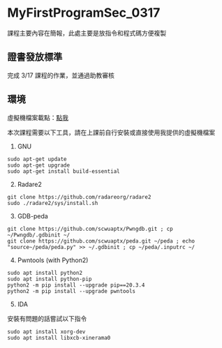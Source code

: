 # MyFirstProgramSec_0317

課程主要內容在簡報，此處主要是放指令和程式碼方便複製

## 證書發放標準
完成 3/17 課程的作業，並通過助教審核

## 環境
虛擬機檔案載點：[點我](https://1drv.ms/f/s!AiGk-SANRb91iB_7utC_rNRQyIN4?e=wWR2Hi)

本次課程需要以下工具，請在上課前自行安裝或直接使用我提供的虛擬機檔案

1. GNU
```
sudo apt-get update
sudo apt-get upgrade
sudo apt-get install build-essential
```
2. Radare2
```
git clone https://github.com/radareorg/radare2
sudo ./radare2/sys/install.sh
```
3. GDB-peda
```
git clone https://github.com/scwuaptx/Pwngdb.git ; cp ~/Pwngdb/.gdbinit ~/
git clone https://github.com/scwuaptx/peda.git ~/peda ; echo "source~/peda/peda.py" >> ~/.gdbinit ; cp ~/peda/.inputrc ~/
```
4. Pwntools (with Python2)
```
sudo apt install python2
sudo apt install python-pip
python2 -m pip install --upgrade pip==20.3.4
python2 -m pip install --upgrade pwntools
```
5. IDA  

安裝有問題的話嘗試以下指令
```
sudo apt install xorg-dev
sudo apt install libxcb-xinerama0
```
